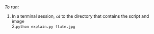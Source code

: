*To run:* 
1. In a terminal session, `cd` to the directory that contains the script and image   
2.`python explain.py flute.jpg`   
